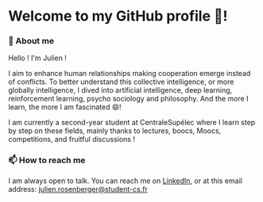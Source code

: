 # Welcome to my GitHub profile 🥳!

### 🧐 About me

Hello ! I'm Julien ! 

I aim to enhance human relationships making cooperation emerge instead of conflicts. To better understand this collective intelligence, or more globally intelligence, I dived into artificial intelligence, deep learning, reinforcement learning, psycho sociology and philosophy. And the more I learn, the more I am fascinated 😄!

I am currently a second-year student at CentraleSupélec where I learn step by step on these fields, mainly thanks to lectures, boocs, Moocs, competitions, and fruitful discussions ! 

###  📫 How to reach me

I am always open to talk. You can reach me on [LinkedIn](https://www.linkedin.com/in/julien-rosenberger-468738225/), or at this email address: julien.rosenberger@student-cs.fr



<!--
**julien-rsbrg/julien-rsbrg** is a ✨ _special_ ✨ repository because its `README.md` (this file) appears on your GitHub profile.

Here are some ideas to get you started:

- 🔭 I’m currently working on ...
- 🌱 I’m currently learning ...
- 👯 I’m looking to collaborate on ...
- 🤔 I’m looking for help with ...
- 💬 Ask me about ...
- 📫 How to reach me: ...
- 😄 Pronouns: ...
- ⚡ Fun fact: ...
-->
